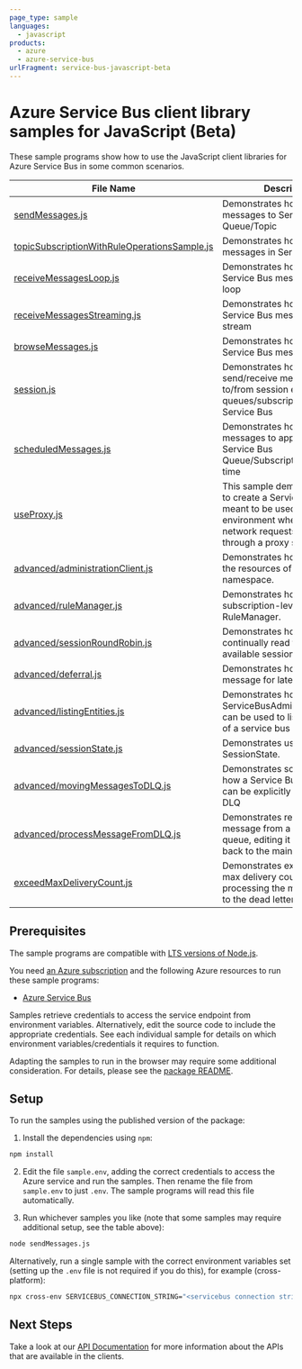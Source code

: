```yaml
---
page_type: sample
languages:
  - javascript
products:
  - azure
  - azure-service-bus
urlFragment: service-bus-javascript-beta
---
```


# Azure Service Bus client library samples for JavaScript (Beta)

These sample programs show how to use the JavaScript client libraries for Azure Service Bus in some common scenarios.

| **File Name**                                                                             | **Description**                                                                                                                                                |
| ----------------------------------------------------------------------------------------- | -------------------------------------------------------------------------------------------------------------------------------------------------------------- |
| [sendMessages.js][sendmessages]                                                           | Demonstrates how to send messages to Service Bus Queue/Topic                                                                                                   |
| [topicSubscriptionWithRuleOperationsSample.js][topicsubscriptionwithruleoperationssample] | Demonstrates how to filter messages in Service Bus                                                                                                             |
| [receiveMessagesLoop.js][receivemessagesloop]                                             | Demonstrates how to receive Service Bus messages in a loop                                                                                                     |
| [receiveMessagesStreaming.js][receivemessagesstreaming]                                   | Demonstrates how to receive Service Bus messages in a stream                                                                                                   |
| [browseMessages.js][browsemessages]                                                       | Demonstrates how to browse a Service Bus message                                                                                                               |
| [session.js][session]                                                                     | Demonstrates how to send/receive messages to/from session enabled queues/subscriptions in Service Bus                                                          |
| [scheduledMessages.js][scheduledmessages]                                                 | Demonstrates how to schedule messages to appear on a Service Bus Queue/Subscription at a later time                                                            |
| [useProxy.js][useproxy]                                                                   | This sample demonstrates how to create a ServiceBusClient meant to be used in an environment where outgoing network requests have to go through a proxy server |
| [advanced/administrationClient.js][advanced_administrationclient]                         | Demonstrates how to manage the resources of a service bus namespace.                                                                                           |
| [advanced/ruleManager.js][advanced_rulemanager]                                           | Demonstrates how to manage subscription-level rules using RuleManager.                                                                                         |
| [advanced/sessionRoundRobin.js][advanced_sessionroundrobin]                               | Demonstrates how to continually read through all the available sessions                                                                                        |
| [advanced/deferral.js][advanced_deferral]                                                 | Demonstrates how to defer a message for later processing.                                                                                                      |
| [advanced/listingEntities.js][advanced_listingentities]                                   | Demonstrates how the ServiceBusAdministrationClient can be used to list the entities of a service bus namespace                                                |
| [advanced/sessionState.js][advanced_sessionstate]                                         | Demonstrates usage of SessionState.                                                                                                                            |
| [advanced/movingMessagesToDLQ.js][advanced_movingmessagestodlq]                           | Demonstrates scenarios as to how a Service Bus message can be explicitly moved to the DLQ                                                                      |
| [advanced/processMessageFromDLQ.js][advanced_processmessagefromdlq]                       | Demonstrates retrieving a message from a dead letter queue, editing it and sending it back to the main queue                                                   |
| [exceedMaxDeliveryCount.js][exceedmaxdeliverycount]                                       | Demonstrates exceeding the max delivery count, then processing the messages sent to the dead letter queue                                                      |

## Prerequisites

The sample programs are compatible with [LTS versions of Node.js](https://github.com/nodejs/release#release-schedule).

You need [an Azure subscription][freesub] and the following Azure resources to run these sample programs:

- [Azure Service Bus][createinstance_azureservicebus]

Samples retrieve credentials to access the service endpoint from environment variables. Alternatively, edit the source code to include the appropriate credentials. See each individual sample for details on which environment variables/credentials it requires to function.

Adapting the samples to run in the browser may require some additional consideration. For details, please see the [package README][package].

## Setup

To run the samples using the published version of the package:

1. Install the dependencies using `npm`:

```bash
npm install
```

2. Edit the file `sample.env`, adding the correct credentials to access the Azure service and run the samples. Then rename the file from `sample.env` to just `.env`. The sample programs will read this file automatically.

3. Run whichever samples you like (note that some samples may require additional setup, see the table above):

```bash
node sendMessages.js
```

Alternatively, run a single sample with the correct environment variables set (setting up the `.env` file is not required if you do this), for example (cross-platform):

```bash
npx cross-env SERVICEBUS_CONNECTION_STRING="<servicebus connection string>" QUEUE_NAME="<queue name>" node sendMessages.js
```

## Next Steps

Take a look at our [API Documentation][apiref] for more information about the APIs that are available in the clients.

[sendmessages]: https://github.com/Azure/azure-sdk-for-js/blob/main/sdk/servicebus/service-bus/samples/v7-beta/javascript/sendMessages.js
[topicsubscriptionwithruleoperationssample]: https://github.com/Azure/azure-sdk-for-js/blob/main/sdk/servicebus/service-bus/samples/v7-beta/javascript/topicSubscriptionWithRuleOperationsSample.js
[receivemessagesloop]: https://github.com/Azure/azure-sdk-for-js/blob/main/sdk/servicebus/service-bus/samples/v7-beta/javascript/receiveMessagesLoop.js
[receivemessagesstreaming]: https://github.com/Azure/azure-sdk-for-js/blob/main/sdk/servicebus/service-bus/samples/v7-beta/javascript/receiveMessagesStreaming.js
[browsemessages]: https://github.com/Azure/azure-sdk-for-js/blob/main/sdk/servicebus/service-bus/samples/v7-beta/javascript/browseMessages.js
[session]: https://github.com/Azure/azure-sdk-for-js/blob/main/sdk/servicebus/service-bus/samples/v7-beta/javascript/session.js
[scheduledmessages]: https://github.com/Azure/azure-sdk-for-js/blob/main/sdk/servicebus/service-bus/samples/v7-beta/javascript/scheduledMessages.js
[useproxy]: https://github.com/Azure/azure-sdk-for-js/blob/main/sdk/servicebus/service-bus/samples/v7-beta/javascript/useProxy.js
[advanced_administrationclient]: https://github.com/Azure/azure-sdk-for-js/blob/main/sdk/servicebus/service-bus/samples/v7-beta/javascript/advanced/administrationClient.js
[advanced_rulemanager]: https://github.com/Azure/azure-sdk-for-js/blob/main/sdk/servicebus/service-bus/samples/v7-beta/javascript/advanced/ruleManager.js
[advanced_sessionroundrobin]: https://github.com/Azure/azure-sdk-for-js/blob/main/sdk/servicebus/service-bus/samples/v7-beta/javascript/advanced/sessionRoundRobin.js
[advanced_deferral]: https://github.com/Azure/azure-sdk-for-js/blob/main/sdk/servicebus/service-bus/samples/v7-beta/javascript/advanced/deferral.js
[advanced_listingentities]: https://github.com/Azure/azure-sdk-for-js/blob/main/sdk/servicebus/service-bus/samples/v7-beta/javascript/advanced/listingEntities.js
[advanced_sessionstate]: https://github.com/Azure/azure-sdk-for-js/blob/main/sdk/servicebus/service-bus/samples/v7-beta/javascript/advanced/sessionState.js
[advanced_movingmessagestodlq]: https://github.com/Azure/azure-sdk-for-js/blob/main/sdk/servicebus/service-bus/samples/v7-beta/javascript/advanced/movingMessagesToDLQ.js
[advanced_processmessagefromdlq]: https://github.com/Azure/azure-sdk-for-js/blob/main/sdk/servicebus/service-bus/samples/v7-beta/javascript/advanced/processMessageFromDLQ.js
[exceedmaxdeliverycount]: https://github.com/Azure/azure-sdk-for-js/blob/main/sdk/servicebus/service-bus/samples/v7-beta/javascript/exceedMaxDeliveryCount.js
[apiref]: https://learn.microsoft.com/javascript/api/@azure/service-bus
[freesub]: https://azure.microsoft.com/free/
[createinstance_azureservicebus]: https://learn.microsoft.com/azure/service-bus-messaging
[package]: https://github.com/Azure/azure-sdk-for-js/tree/main/sdk/servicebus/service-bus/README.md
